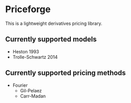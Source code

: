 # Priceforge

This is a lightweight derivatives pricing library.

## Currently supported models
- Heston 1993
- Trolle-Schwartz 2014

## Currently supported pricing methods
- Fourier
  - Gil-Pelaez 
  - Carr-Madan
